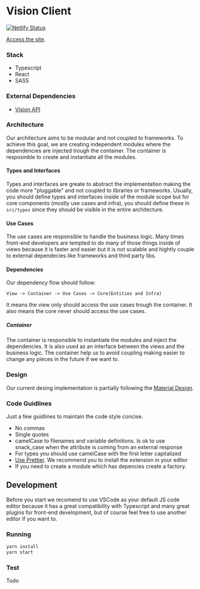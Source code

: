 # Vision Client
[![Netlify Status](https://api.netlify.com/api/v1/badges/6a0ee1c2-4fb7-4595-a78a-361fc16bf604/deploy-status)](https://app.netlify.com/sites/vision-i40/deploys)

[Access the site](vision-i40.netlify.com).

### Stack
- Typescript
- React
- SASS

### External Dependencies
- [Vision API](https://github.com/vision-i40/company_service)

### Architecture
Our architecture aims to be modular and not coupled to frameworks. To achieve this goal, we are creating independent modules where the dependencies are injected trough the container. The container is resposinble to create and instantiate all the modules.

#### Types and Interfaces
Types and interfaces are greate to abstract the implementation making the code more "pluggable" and not coupled to libraries or frameworks. Usually, you should define types and interfaces inside of the module scope but for core components (mostly use cases and infra), you should define these in `src/types` since they should be visible in the entire architecture.

#### Use Cases
The use cases are responsible to handle the business logic. Many times front-end developers are tempted to do many of those things inside of views because it is faster and easier but it is not scalable and hightly couple to external dependecies like frameworks and third party libs.

#### Dependencies
Our dependency flow should follow:
```
View -> Container -> Use Cases -> Core(Entities and Infra)
```
It means the view only should access the use cases trough the container. It also means the core never should access the use cases.

##### Container
The container is responsible to instantiate the modules and inject the dependencies. It is also used as an interface between the views and the business logic. The container help us to avoid coupling making easier to change any pieces in the future if we want to.

### Design
Our current desing implementation is partially following the [Material Design](https://material.io).

### Code Guidlines
Just a few guidlines to maintain the code style concise.

- No commas
- Single quotes
- camelCase to filenames and variable definitions. Is ok to use snack_case when the attribute is coming from an external response
- For types you should use camelCase with the first letter capitalized
- [Use Prettier](https://prettier.io). We recommend you to install the extension in your editor
- If you need to create a module which has depencies create a factory.

## Development
Before you start we recomend to use VSCode as your default JS code editor because it has a great compatibility with Typescript and many great plugins for front-end development, but of course feel free to use another editor if you want to.

### Running
```bash
yarn install
yarn start
```

### Test
Todo






